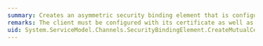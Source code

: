 ```yaml
---
summary: Creates an asymmetric security binding element that is configured to require certificate-based client authentication as well as certificate-based server authentication.
remarks: The client must be configured with its certificate as well as the server's certificate. The server must be configured with its certificate.
uid: System.ServiceModel.Channels.SecurityBindingElement.CreateMutualCertificateBindingElement*
---
```

